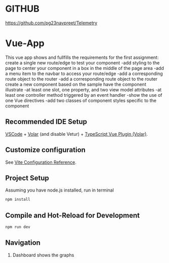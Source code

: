 # GITHUB

https://github.com/pg23navpreet/Telemetry



# Vue-App

This vue app shows and fullfills the requirements for the first assignment:
create a single new route/edge to test your component
    -add styling to the page to center your component in a box in the middle of the page area
    -add a menu item to the navbar to access your route/edge
    -add a corresponding route object to the router 
    -add a corresponding route object to the router 
create a new component based on the sample
have the component illustrate
    -at least one slot, one property, and two view model attributes
    -at least one controller method triggered by an event handler
    -show the use of one Vue directives
    -add two classes of component styles specific to the component

## Recommended IDE Setup

[VSCode](https://code.visualstudio.com/) + [Volar](https://marketplace.visualstudio.com/items?itemName=Vue.volar) (and disable Vetur) + [TypeScript Vue Plugin (Volar)](https://marketplace.visualstudio.com/items?itemName=Vue.vscode-typescript-vue-plugin).

## Customize configuration

See [Vite Configuration Reference](https://vitejs.dev/config/).

## Project Setup

Assuming you have node.js installed, run in terminal
```sh
npm install
```

## Compile and Hot-Reload for Development

```sh
npm run dev
```

## Navigation

1. Dashboard shows the graphs